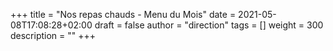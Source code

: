 +++
title       = "Nos repas chauds - Menu du Mois"
date        = 2021-05-08T17:08:28+02:00
draft       = false
author      = "direction"
tags        = []
weight      = 300
description = ""
+++
